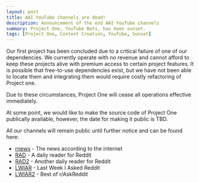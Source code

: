 ```yaml
---
layout: post
title: AAI YouTube channels are dead!
description: Announcement of the end AAI YouTube channels
summary: Project One, YouTube Bots, has been sunset.
tags: [Project One, Content Creation, YouTube, Sunset]
---
```


Our first project has been concluded due to a critical failure of one of our dependencies. We currently operate with no revenue and cannot afford to keep these projects alive with premium access to certain project features. It is possible that free-to-use dependencies exist, but we have not been able to locate them and integrating them would require costly refactoring of Project one. 

Due to these circumstances, Project One will cease all operations effective immediately.

At some point, we would like to make the source code of Project One publically available, however, the date for making it public is TBD.

All our channels will remain public until further notice and can be found here:

- [rnews](https://www.youtube.com/channel/UCYLNrsxaFG-GvjpzBgfA-0w) - The news according to the internet
- [RAD](https://www.youtube.com/channel/UCg92X0hn2ELW3FhYUx0iYCg) - A daily reader for Reddit
- [RAD2](https://www.youtube.com/channel/UCwytzYZHMEgTAjSqNMlOnqw) - Another daily reader for Reddit
- [LWIAR](https://www.youtube.com/channel/UCkw7DyLBwe4xaeJ1wmV1lHg) - Last Week I Asked Reddit
- [LWIAR2](https://www.youtube.com/channel/UCXUMzXpZkFr3liEg16DQMFA) - Best of r/AskReddit